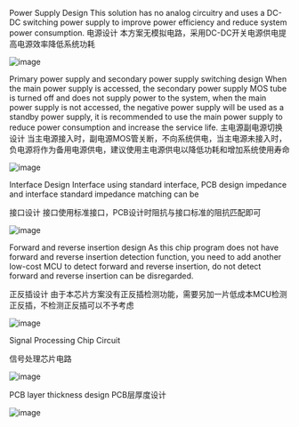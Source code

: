 Power Supply Design
This solution has no analog circuitry and uses a DC-DC switching power supply to improve power efficiency and reduce system power consumption.
电源设计
本方案无模拟电路，采用DC-DC开关电源供电提高电源效率降低系统功耗

![image](https://github.com/user-attachments/assets/6675b73e-295d-4553-b6de-a378d5c73ba2)

Primary power supply and secondary power supply switching design
When the main power supply is accessed, the secondary power supply MOS tube is turned off and does not supply power to the system, when the main power supply is not accessed, the negative power supply will be used as a standby power supply, it is recommended to use the main power supply to reduce power consumption and increase the service life.
主电源副电源切换设计
当主电源接入时，副电源MOS管关断，不向系统供电，当主电源未接入时，负电源将作为备用电源供电，建议使用主电源供电以降低功耗和增加系统使用寿命

![image](https://github.com/user-attachments/assets/6cdf8f70-a492-41e0-a525-0317a85b4740)

Interface Design
Interface using standard interface, PCB design impedance and interface standard impedance matching can be

接口设计
接口使用标准接口，PCB设计时阻抗与接口标准的阻抗匹配即可

![image](https://github.com/user-attachments/assets/079f8828-0e5f-485d-a3c0-2553f711795f)

Forward and reverse insertion design
As this chip program does not have forward and reverse insertion detection function, you need to add another low-cost MCU to detect forward and reverse insertion, do not detect forward and reverse insertion can be disregarded.

正反插设计
由于本芯片方案没有正反插检测功能，需要另加一片低成本MCU检测正反插，不检测正反插可以不予考虑

![image](https://github.com/user-attachments/assets/85e0c170-e69a-4e66-b16e-8242780f4596)

Signal Processing Chip Circuit

信号处理芯片电路

![image](https://github.com/user-attachments/assets/cc0c978e-7314-4468-a9d2-903bdec64dce)

PCB layer thickness design
PCB层厚度设计

![image](https://github.com/user-attachments/assets/4a22da90-c7a7-4c4d-9431-3ad1ae5ed2c0)

